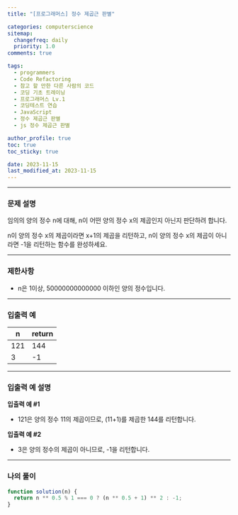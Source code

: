 ```yaml
---
title: "[프로그래머스] 정수 제곱근 판별"

categories: computerscience
sitemap:
  changefreq: daily
  priority: 1.0
comments: true

tags:
  - programmers
  - Code Refactoring
  - 참고 할 만한 다른 사람의 코드
  - 코딩 기초 트레이닝
  - 프로그래머스 Lv.1
  - 코딩테스트 연습
  - JavaScript
  - 정수 제곱근 판별
  - js 정수 제곱근 판별

author_profile: true
toc: true
toc_sticky: true

date: 2023-11-15
last_modified_at: 2023-11-15
---
```


---

### 문제 설명

임의의 양의 정수 n에 대해, n이 어떤 양의 정수 x의 제곱인지 아닌지 판단하려 합니다.

n이 양의 정수 x의 제곱이라면 x+1의 제곱을 리턴하고, n이 양의 정수 x의 제곱이 아니라면 -1을 리턴하는 함수를 완성하세요.

---

### 제한사항

- n은 1이상, 50000000000000 이하인 양의 정수입니다.

---

### 입출력 예

| n   | return |
| --- | ------ |
| 121 | 144    |
| 3   | -1     |

---

### 입출력 예 설명

**입출력 예 #1**

- 121은 양의 정수 11의 제곱이므로, (11+1)를 제곱한 144를 리턴합니다.

**입출력 예 #2**

- 3은 양의 정수의 제곱이 아니므로, -1을 리턴합니다.

---

### 나의 풀이

```jsx
function solution(n) {
  return n ** 0.5 % 1 === 0 ? (n ** 0.5 + 1) ** 2 : -1;
}
```
